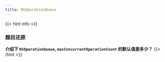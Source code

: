 ```yaml
---
title: NSOperationQueue
---
```


{{< hint info >}}
### 题目还原

**介绍下 `NSOperationQueue`, `maxConcurrentOperationCount` 的默认值是多少？**
{{< /hint >}}
